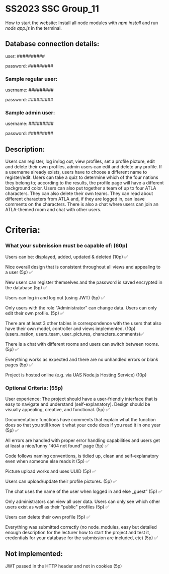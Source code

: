 # SS2023 SSC Group_11


How to start the website:
Install all node modules with _npm install_ and run _node app.js_ in the terminal.

## Database connection details:

user: ##########

password: #########


### Sample regular user:

username: #########

password: #########


### Sample admin user:

username: #########

password: #########



## Description:

Users can register, log in/log out, view profiles, set a profile picture, edit and delete their own profiles, admin users can edit and delete any profile. If a username already exists, users have to choose a different name to register/edit. Users can take a quiz to determine which of the four nations they belong to; according to the results, the profile page will have a different background color.
Users can also put together a team of up to four ATLA characters. They can also delete their own teams. They can read about different characters from ATLA and, if they are logged in, can leave comments on the characters. There is also a chat where users can join an ATLA-themed room and chat with other users.

# Criteria:
### What your submission must be capable of: (60p)

Users can be: displayed, added, updated & deleted (10p) ✅

Nice overall design that is consistent throughout all views and appealing to a user (5p) ✅

New users can register themselves and the password is saved encrypted in the database (5p) ✅

Users can log in and log out (using JWT) (5p) ✅

Only users with the role "Administrator" can change data. Users can only edit their own profile. (5p) ✅

There are at least 3 other tables in correspondence with the users that also have their own model, controller and views implemented. (10p) (users_nation, users_team, user_pictures, characters_comments)✅

There is a chat with different rooms and users can switch between rooms. (5p) ✅

Everything works as expected and there are no unhandled errors or blank pages (5p) ✅

Project is hosted online (e.g. via UAS Node.js Hosting Service) (10p)


### Optional Criteria: (55p)

User experience: The project should have a user-friendly interface that is easy to navigate and understand (self-explanatory). Design should be visually appealing, creative, and functional. (5p) ✅

Documentation: functions have comments that explain what the function does so that you still know it what your code does if you read it in one year (5p) ✅

All errors are handled with proper error handling capabilities and users get at least a nice/funny "404 not found" page (5p) ✅

Code follows naming conventions, is tidied up, clean and self-explanatory even when someone else reads it (5p) ✅

Picture upload works and uses UUID (5p) ✅

Users can upload/update their profile pictures. (5p) ✅

The chat uses the name of the user when logged in and else „guest” (5p) ✅

Only administrators can view all user data. Users can only see which other users exist as well as their "public" profiles (5p) ✅

Users can delete their own profile (5p) ✅

Everything was submitted correctly (no node_modules, easy but detailed enough description for the lecturer how to start the project and test it, credentials for your database for the submission are included, etc) (5p) ✅




## Not implemented:

JWT passed in the HTTP header and not in cookies (5p) 